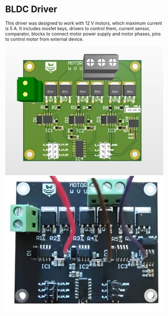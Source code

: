 # BLDC Driver

This driver was designed to work with 12 V motors, which maximum current is 5 A. It includes mosfet keys, drivers to control them, current sensor, comparator, blocks to connect motor power supply and motor phases, pins to control motor from external device. 

![Alt text](view.png?raw=true "View from Altium Designer")
![Alt text](view2.png?raw=true "View from assembled PCB")